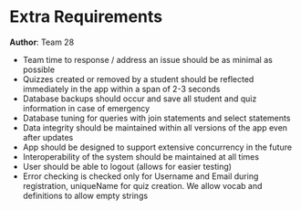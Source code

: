# Extra Requirements

**Author**: Team 28

- Team time to response / address an issue should be as minimal as possible
- Quizzes created or removed by a student should be reflected immediately in the app within a span of 2-3 seconds
- Database backups should occur and save all student and quiz information in case of emergency
- Database tuning for queries with join statements and select statements
- Data integrity should be maintained within all versions of the app even after updates
- App should be designed to support extensive concurrency in the future
- Interoperability of the system should be maintained at all times
- User should be able to logout (allows for easier testing)
- Error checking is checked only for Username and Email during registration, uniqueName for quiz creation. We allow vocab and definitions to allow empty strings
